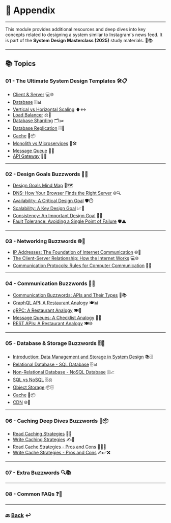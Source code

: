 # 📂 Appendix

---
This module provides additional resources and deep dives into key concepts related to designing a system similar to Instagram's news feed. It is part of the **System Design Masterclass (2025)** study materials. 🚀📚

---

## 📚 Topics

### **01 - The Ultimate System Design Templates** 🛠️📋
- [Client & Server](01%20-%20The%20Ultimate%20System%20Design%20Template/01%20-%20Client%20%26%20Server.md) 💻🌐
- [Database](01%20-%20The%20Ultimate%20System%20Design%20Template/02%20-%20Database.md) 🗄️📊
- [Vertical vs Horizontal Scaling](01%20-%20The%20Ultimate%20System%20Design%20Template/03%20-%20Vertical%20vs%20Horizontal%20Scaling.md) ⬆️↔️
- [Load Balancer](01%20-%20The%20Ultimate%20System%20Design%20Template/04%20-%20Load%20Balancer.md) ⚖️🔄
- [Database Sharding](01%20-%20The%20Ultimate%20System%20Design%20Template/05%20-%20Database%20Sharding.md) 🗂️✂️
- [Database Replication](01%20-%20The%20Ultimate%20System%20Design%20Template/06%20-%20Database%20Replication.md) 🗄️🔄
- [Cache](01%20-%20The%20Ultimate%20System%20Design%20Template/07%20-%20Cache.md) 🚀📦
- [Monolith vs Microservices](01%20-%20The%20Ultimate%20System%20Design%20Template/08%20-%20Monolith%20vs%20Microservices.md) 🏢🛠️
- [Message Queue](01%20-%20The%20Ultimate%20System%20Design%20Template/09%20-%20Message%20Queue.md) 📨🔄
- [API Gateway](01%20-%20The%20Ultimate%20System%20Design%20Template/10%20-%20API%20Gateway.md) 🚪🌐

---

### **02 - Design Goals Buzzwords** 🎯📝
- [Design Goals Mind Map](02%20-%20Design%20Goals%20Buzzwords/01%20-%20Design%20Goals%20Mind%20Map.md) 🧠🗺️
- [DNS: How Your Browser Finds the Right Server](02%20-%20Design%20Goals%20Buzzwords/02%20-%20DNS_%20How%20Your%20Browser%20Finds%20the%20Right%20Server.md) 🌐🔍
- [Availability: A Critical Design Goal](02%20-%20Design%20Goals%20Buzzwords/03%20-%20Availability_%20A%20Critical%20Design%20Goal.md) 🛡️⏱️
- [Scalability: A Key Design Goal](02%20-%20Design%20Goals%20Buzzwords/04%20-%20Scalability_%20A%20Key%20Design%20Goal.md) 📈🚀
- [Consistency: An Important Design Goal](02%20-%20Design%20Goals%20Buzzwords/05%20-%20Consistency_%20An%20Important%20Design%20Goal.md) 🔄✅
- [Fault Tolerance: Avoiding a Single Point of Failure](02%20-%20Design%20Goals%20Buzzwords/06%20-%20Fault%20Tolerance_%20Avoiding%20a%20Single%20Point%20of%20Failure.md) 🛡️⚠️

---

### **03 - Networking Buzzwords** 🌐🔗
- [IP Addresses: The Foundation of Internet Communication](03%20-%20Networking%20Buzzwords/01%20-%20IP%20Addresses_%20The%20Foundation%20of%20Internet%20Communication.md) 🌐📡
- [The Client-Server Relationship: How the Internet Works](03%20-%20Networking%20Buzzwords/02%20-%20The%20Client-Server%20Relationship_%20How%20the%20Internet%20Works.md) 💻🌐
- [Communication Protocols: Rules for Computer Communication](03%20-%20Networking%20Buzzwords/03%20-%20Communication%20Protocols_%20Rules%20for%20Computer%20Communication.md) 📨📜

---

### **04 - Communication Buzzwords** 📨💬
- [Communication Buzzwords: APIs and Their Types](04%20-%20Communication%20Buzzwords/01%20-%20Communication%20Buzzwords_%20APIs%20and%20Their%20Types.md) 📡📚
- [GraphQL API: A Restaurant Analogy](04%20-%20Communication%20Buzzwords/02%20-%20GraphQL%20API_%20A%20Restaurant%20Analogy.md) 🍽️📊
- [gRPC: A Restaurant Analogy](04%20-%20Communication%20Buzzwords/03%20-%20gRPC_%20A%20Restaurant%20Analogy.md) 🍽️📡
- [Message Queues: A Checklist Analogy](04%20-%20Communication%20Buzzwords/04%20-%20Message%20Queues_%20A%20Checklist%20Analogy.md) 📝🔄
- [REST APIs: A Restaurant Analogy](04%20-%20Communication%20Buzzwords/05%20-%20REST%20APIs_%20A%20Restaurant%20Analogy.md) 🍽️🌐

---

### **05 - Database & Storage Buzzwords** 🗄️📂
- [Introduction: Data Management and Storage in System Design](05%20-%20Database%20%26%20Storage%20Buzzwords/01%20-%20Introduction%20Data%20Management%20and%20Storage%20in%20System%20Design.md) 📚🗄️
- [Relational Database - SQL Database](05%20-%20Database%20%26%20Storage%20Buzzwords/02%20-%20Relational%20Database%20-%20SQL%20Database.md) 🗄️📊
- [Non-Relational Database - NoSQL Database](05%20-%20Database%20%26%20Storage%20Buzzwords/03%20-%20Non-Relational%20Database%20-%20NoSQL%20Database.md) 🗄️📈
- [SQL vs NoSQL](05%20-%20Database%20%26%20Storage%20Buzzwords/04%20-%20SQL%20vs%20NoSQL.md) 🗄️⚖️
- [Object Storage](05%20-%20Database%20%26%20Storage%20Buzzwords/05%20-%20Object%20Storage.md) 📦🗄️
- [Cache](05%20-%20Database%20%26%20Storage%20Buzzwords/06%20-%20Cache.md) 🚀📦
- [CDN](05%20-%20Database%20%26%20Storage%20Buzzwords/07%20-%20CDN.md) 🌐📡

---

### **06 - Caching Deep Dives Buzzwords** 🚀📦
- [Read Caching Strategies](06%20-%20Caching%20Deep%20Dives%20Buzzwords/01%20-%20Read%20Caching%20Strategies.md) 📖🔄
- [Write Caching Strategies](06%20-%20Caching%20Deep%20Dives%20Buzzwords/02%20-%20Write%20Caching%20Strategies.md) ✍️🔄
- [Read Cache Strategies - Pros and Cons](06%20-%20Caching%20Deep%20Dives%20Buzzwords/03%20-%20Read%20Cache%20Strategies%20-%20Pros%20and%20Cons.md) 📖✅❌
- [Write Cache Strategies - Pros and Cons](06%20-%20Caching%20Deep%20Dives%20Buzzwords/04%20-%20Write%20Cache%20Strategies%20-%20Pros%20and%20Cons.md) ✍️✅❌

---

### **07 - Extra Buzzwords** 🔍📚

---

### **08 - Common FAQs** ❓📝

---

### 🔙 [Back](../README.md) ↩️